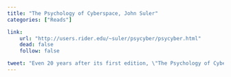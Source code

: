 ```yaml
---
title: "The Psychology of Cyberspace, John Suler"
categories: ["Reads"]

link:
    url: "http://users.rider.edu/~suler/psycyber/psycyber.html"
    dead: false
    follow: false

tweet: "Even 20 years after its first edition, \"The Psychology of Cyberspace\" from John Suler is accurate and an easy read."
---
```


